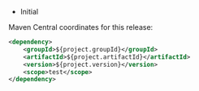 * Initial

Maven Central coordinates for this release:

```xml
<dependency>
    <groupId>${project.groupId}</groupId>
    <artifactId>${project.artifactId}</artifactId>
    <version>${project.version}</version>
    <scope>test</scope>
</dependency>
```
